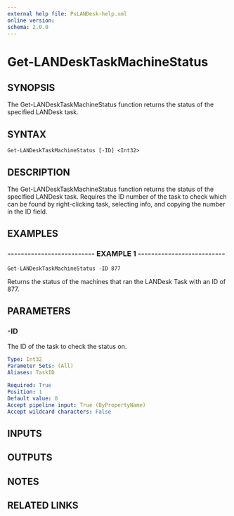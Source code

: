 ```yaml
---
external help file: PsLANDesk-help.xml
online version: 
schema: 2.0.0
---
```


# Get-LANDeskTaskMachineStatus
## SYNOPSIS
The Get-LANDeskTaskMachineStatus function returns the status of the specified LANDesk task.

## SYNTAX

```
Get-LANDeskTaskMachineStatus [-ID] <Int32>
```

## DESCRIPTION
The Get-LANDeskTaskMachineStatus function returns the status of the specified LANDesk task.
Requires the ID number of the task to check which can be found by right-clicking task, selecting info, and copying
the number in the ID field.

## EXAMPLES

### -------------------------- EXAMPLE 1 --------------------------
```
Get-LANDeskTaskMachineStatus -ID 877
```

Returns the status of the machines that ran the LANDesk Task with an ID of 877.

## PARAMETERS

### -ID
The ID of the task to check the status on.

```yaml
Type: Int32
Parameter Sets: (All)
Aliases: TaskID

Required: True
Position: 1
Default value: 0
Accept pipeline input: True (ByPropertyName)
Accept wildcard characters: False
```

## INPUTS

## OUTPUTS

## NOTES

## RELATED LINKS

